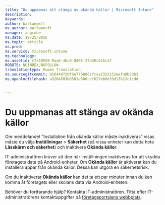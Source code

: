 ```yaml
---
title: "Du uppmanas att stänga av okända källor | Microsoft Intune"
description: 
keywords: 
author: barlanmsft
ms.author: barlanmsft
manager: angrobe
ms.date: 10/25/2016
ms.topic: article
ms.prod: 
ms.service: microsoft-intune
ms.technology: 
ms.assetid: c7a10998-9aa6-4bc0-8405-27a30c61bca7
ROBOTS: NOINDEX,NOFOLLOW
translationtype: Human Translation
ms.sourcegitcommit: 016449720f6e77b8862fcaa232d252eefa8b20b3
ms.openlocfilehash: a3264803b8581a5b6ccf627eb0d39d13b12c1cdd


---
```


# <a name="you-are-asked-to-turn-off-unknown-sources"></a>Du uppmanas att stänga av okända källor

Om meddelandet ”Installation från okända källor måste inaktiveras” visas måste du välja **Inställningar** > **Säkerhet** (på vissa enheter kan detta heta **Låsskärm och säkerhet**) och inaktivera **Okända källor**.

IT-administratören kräver att den här inställningen inaktiveras för att skydda företagets data på Android-enheter. Om **Okända källor** är aktiverat kan du installera appar från okända källor. Dessa kan utgöra en säkerhetsrisk.

Om du inaktiverar **Okända källor** kan det ta ett par minuter innan du kan komma åt företagets eller skolans data via Android-enheten.

Behöver du fortfarande hjälp? Kontakta IT-administratören. Titta efter IT-administratörens kontaktuppgifter på [företagsportalens webbplats](http://portal.manage.microsoft.com).



<!--HONumber=Oct16_HO2-->


